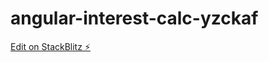 # angular-interest-calc-yzckaf

[Edit on StackBlitz ⚡️](https://stackblitz.com/edit/angular-interest-calc-yzckaf)